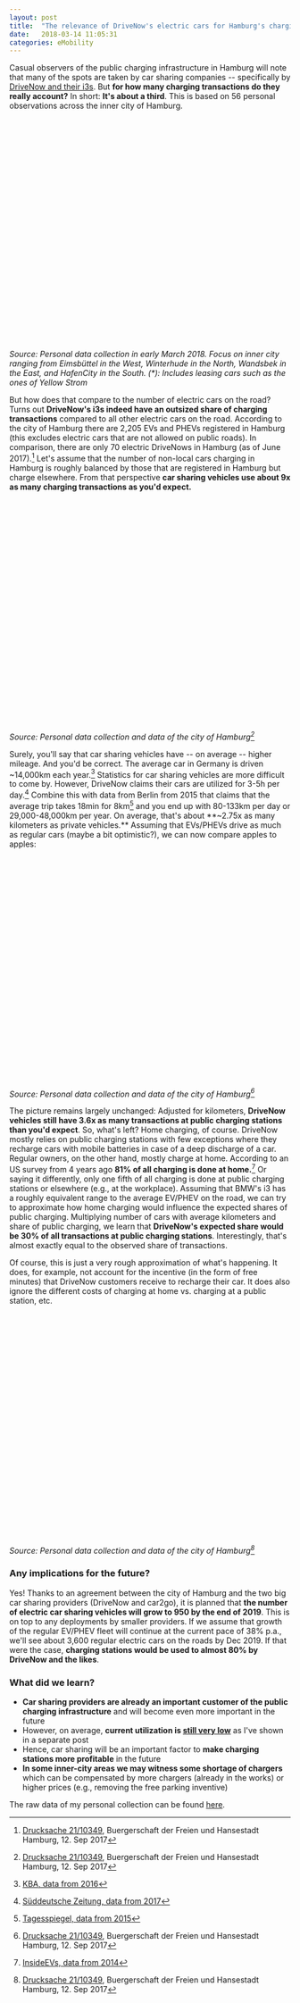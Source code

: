 ```yaml
---
layout: post
title:  "The relevance of DriveNow's electric cars for Hamburg's charging infrastructure"
date:   2018-03-14 11:05:31
categories: eMobility
---
```


Casual observers of the public charging infrastructure in Hamburg will note that many of the spots are taken by car sharing companies -- specifically by [DriveNow and their i3s](https://www.drive-now.com/de/de/cars/bmw-i3). But **for how many charging transactions do they really account?** In short: **It's about a third**. This is based on 56 personal observations across the inner city of Hamburg. 

<div class="chart-container" style="position: relative; min-height:400px">
<canvas id="chargingChart1"></canvas>
</div>
<script>
  window.chartColors = {
    red: 'rgb(255, 99, 132)',
    orange: 'rgb(255, 159, 64)',
    yellow: 'rgb(255, 205, 86)',
    green: 'rgb(75, 192, 192)',
    blue: 'rgb(54, 162, 235)',
    purple: 'rgb(153, 102, 255)',
    grey: 'rgb(201, 203, 207)'
  };
  var ctx = document.getElementById("chargingChart1").getContext('2d');
  Chart.defaults.global.defaultFontSize = 16;
  Chart.defaults.global.defaultFontColor = '#111';
  Chart.defaults.global.maintainAspectRatio = false;
  var chargingChart1 = new Chart(ctx, {
      type: 'bar',
      data: {
          labels: ['Local (HH)', 'DriveNow', 'Non-local', 'Other private*'],
          datasets: [{
            label: 'Share of observed charging transactions',
            borderColor: window.chartColors.blue,
            backgroundColor: window.chartColors.blue,
            fill: false,
            data: [
              25/0.56, 16/0.56, 11/0.56, 4/0.56
            ],
            yAxisID: 'y-axis-1',
          }]

      },
      options: {
            tooltips: {
                callbacks: {
                    label: function(tooltipItem, data) {
                        return Math.round(tooltipItem.yLabel*10)/10+'%';
                    }
                }
            },
          responsive: true,
          hoverMode: 'index',
          stacked: false,
          title: {
            display: true,
            text: 'DriveNow accounts for ~30% of all public charging (n=56)'
          },
          scales: {
          		xAxes: [ {
              	scaleLabel: {
                	display: true,
                  labelString: 'License plates'
                }
              }],
              yAxes: [{
                type: 'linear', 
                display: true,
                position: 'left',
                ticks: {
                  min: 0,
                  max: 50,
                  callback: function(value) {
                  	return value + "%"
                  }
                },
                id: 'y-axis-1'
              }],
            }
      }
  });
</script>

_Source: Personal data collection in early March 2018. Focus on inner city ranging from Eimsbüttel in the West, Winterhude in the North, Wandsbek in the East, and HafenCity in the South. (*): Includes leasing cars such as the ones of Yellow Strom_

But how does that compare to the number of electric cars on the road? Turns out **DriveNow's i3s indeed have an outsized share of charging transactions** compared to all other electric cars on the road. According to the city of Hamburg there are 2,205 EVs and PHEVs registered in Hamburg (this excludes electric cars that are not allowed on public roads). In comparison, there are only 70 electric DriveNows in Hamburg (as of June 2017).[^1] Let's assume that the number of non-local cars charging in Hamburg is roughly balanced by those that are registered in Hamburg but charge elsewhere. From that perspective **car sharing vehicles use about 9x as many charging transactions as you'd expect.** 

<div class="chart-container" style="position: relative; min-height:400px">
<canvas id="chargingChart2"></canvas>
</div>
<script>
  window.chartColors = {
    red: 'rgb(255, 99, 132)',
    orange: 'rgb(255, 159, 64)',
    yellow: 'rgb(255, 205, 86)',
    green: 'rgb(75, 192, 192)',
    blue: 'rgb(54, 162, 235)',
    purple: 'rgb(153, 102, 255)',
    grey: 'rgb(201, 203, 207)'
  };
  var ctx = document.getElementById("chargingChart2").getContext('2d');
  Chart.defaults.global.defaultFontSize = 16;
  Chart.defaults.global.defaultFontColor = '#111';
  Chart.defaults.global.maintainAspectRatio = false;
  var chargingChart2 = new Chart(ctx, {
      type: 'bar',
      data: {
          labels: ["Regular EVs/PHEVs",	"DriveNow's i3s"],

          datasets: [{
            label: 'Share of charging transactions',
            borderColor: window.chartColors.blue,
            backgroundColor: window.chartColors.blue,
            fill: false,
            data: [
              (56-16)/56*100, 16/56*100
            ]
          }, {
            label: 'Share of cars',
            borderColor: window.chartColors.red,
            backgroundColor: window.chartColors.red,
            fill: false,
            data: [
              2205/(2205+70)*100,	70/(2205+70)*100
            ]
          }]

      },
      options: {
            tooltips: {
                callbacks: {
                    label: function(tooltipItem, data) {
                        return Math.round(tooltipItem.yLabel*10)/10+'%';
                    }
                }
            },
          responsive: true,
          hoverMode: 'index',
          stacked: false,
          title: {
            display: true,
            text: 'DriveNow has an outsized share of charging transactions'
          },
          scales: {
              yAxes: [{
                type: 'linear', 
                display: true,
                position: 'left',
                ticks: {
                  min: 0,
                  max: 100,
                  callback: function(value) {
                  	return value + "%"
                  }
                },
                id: 'y-axis-1'
              }],
            }

      }
  });
</script>

_Source: Personal data collection and data of the city of Hamburg[^1]_

Surely, you'll say that car sharing vehicles have -- on average -- higher mileage. And you'd be correct. The average car in Germany is driven ~14,000km each year.[^2] Statistics for car sharing vehicles are more difficult to come by. However, DriveNow claims their cars are utilized for 3-5h per day.[^3] Combine this with data from Berlin from 2015 that claims that the average trip takes 18min for 8km[^4] and you end up with 80-133km per day or 29,000-48,000km per year. On average, that's about  **~2.75x as many kilometers as private vehicles.** Assuming that EVs/PHEVs drive as much as regular cars (maybe a bit optimistic?), we can now compare apples to apples:

<div class="chart-container" style="position: relative; min-height:400px">
<canvas id="chargingChart3"></canvas>
</div>
<script>
  window.chartColors = {
    red: 'rgb(255, 99, 132)',
    orange: 'rgb(255, 159, 64)',
    yellow: 'rgb(255, 205, 86)',
    green: 'rgb(75, 192, 192)',
    blue: 'rgb(54, 162, 235)',
    purple: 'rgb(153, 102, 255)',
    grey: 'rgb(201, 203, 207)'
  };
  var ctx = document.getElementById("chargingChart3").getContext('2d');
  Chart.defaults.global.defaultFontSize = 16;
  Chart.defaults.global.defaultFontColor = '#111';
  Chart.defaults.global.maintainAspectRatio = false;
  var chargingChart3 = new Chart(ctx, {
      type: 'bar',
      data: {
          labels: ["Regular EVs/PHEVs",	"DriveNow's i3s"],

          datasets: [{
            label: 'Share of charging transactions',
            borderColor: window.chartColors.blue,
            backgroundColor: window.chartColors.blue,
            fill: false,
            data: [
              (56-16)/56*100, 16/56*100
            ]
          }, {
            label: 'Share of driven kilometers',
            borderColor: window.chartColors.red,
            backgroundColor: window.chartColors.red,
            fill: false,
            data: [
              (2205*14000)/((2205*14000)+(70*((29000+48000)/2)))*100,
              (70*((29000+48000)/2))/((2205*14000)+(70*((29000+48000)/2)))*100
            ]
          }]

      },
      options: {
            tooltips: {
                callbacks: {
                    label: function(tooltipItem, data) {
                        return Math.round(tooltipItem.yLabel*10)/10+'%';
                    }
                }
            },
          responsive: true,
          hoverMode: 'index',
          stacked: false,
          title: {
            display: true,
            text: 'Adjusted for km DriveNow still has an outsized share of transactions'
          },
          scales: {
              yAxes: [{
                type: 'linear', 
                display: true,
                position: 'left',
                ticks: {
                  min: 0,
                  max: 100,
                  callback: function(value) {
                  	return value + "%"
                  }
                },
                id: 'y-axis-1'
              }],
            }

      }
  });
</script>

_Source: Personal data collection and data of the city of Hamburg[^1]_

The picture remains largely unchanged: Adjusted for kilometers, **DriveNow vehicles still have 3.6x as many transactions at public charging stations than you'd expect**. So, what's left? Home charging, of course. DriveNow mostly relies on public charging stations with few exceptions where they recharge cars with mobile batteries in case of a deep discharge of a car. Regular owners, on the other hand, mostly charge at home. According to an US survey from 4 years ago **81% of all charging is done at home.**[^5] Or saying it differently, only one fifth of all charging is done at public charging stations or elsewhere (e.g., at the workplace). Assuming that BMW's i3 has a roughly equivalent range to the average EV/PHEV on the road, we can try to approximate how home charging would influence the expected shares of public charging. Multiplying number of cars with average kilometers and share of public charging, we learn that **DriveNow's expected share would be 30% of all transactions at public charging stations**. Interestingly, that's almost exactly equal to the observed share of transactions. 

Of course, this is just a very rough approximation of what's happening. It does, for example, not account for the incentive (in the form of free minutes) that DriveNow customers receive to recharge their car. It does also ignore the different costs of charging at home vs. charging at a public station, etc. 

<div class="chart-container" style="position: relative; min-height:400px">
<canvas id="chargingChart4"></canvas>
</div>
<script>
  window.chartColors = {
    red: 'rgb(255, 99, 132)',
    orange: 'rgb(255, 159, 64)',
    yellow: 'rgb(255, 205, 86)',
    green: 'rgb(75, 192, 192)',
    blue: 'rgb(54, 162, 235)',
    purple: 'rgb(153, 102, 255)',
    grey: 'rgb(201, 203, 207)'
  };
  var ctx = document.getElementById("chargingChart4").getContext('2d');
  Chart.defaults.global.defaultFontSize = 16;
  Chart.defaults.global.defaultFontColor = '#111';
  Chart.defaults.global.maintainAspectRatio = false;
  var chargingChart4 = new Chart(ctx, {
      type: 'bar',
      data: {
          labels: ["Regular EVs/PHEVs",	"DriveNow's i3s"],

          datasets: [{
            label: 'Observed share of charging transactions',
            borderColor: window.chartColors.blue,
            backgroundColor: window.chartColors.blue,
            fill: false,
            data: [
              (56-16)/56*100, 16/56*100
            ]
          }, {
            label: 'Expected share',
            borderColor: window.chartColors.red,
            backgroundColor: window.chartColors.red,
            fill: false,
            data: [
              69.9,
              30.4
            ]
          }]

      },
      options: {
            tooltips: {
                callbacks: {
                    label: function(tooltipItem, data) {
                        return Math.round(tooltipItem.yLabel*10)/10+'%';
                    }
                }
            },
          responsive: true,
          hoverMode: 'index',
          stacked: false,
          title: {
            display: true,
            text: 'Accounting for home-charging the situation balances out'
          },
          scales: {
              yAxes: [{
                type: 'linear', 
                display: true,
                position: 'left',
                ticks: {
                  min: 0,
                  max: 80,
                  callback: function(value) {
                  	return value + "%"
                  }
                },
                id: 'y-axis-1'
              }],
            }

      }
  });
</script>

_Source: Personal data collection and data of the city of Hamburg[^1]_

### Any implications for the future?
Yes! Thanks to an agreement between the city of Hamburg and the two big car sharing providers (DriveNow and car2go), it is planned that **the number of electric car sharing vehicles will grow to 950 by the end of 2019**. This is on top to any deployments by smaller providers. If we assume that growth of the regular EV/PHEV fleet will continue at the current pace of 38% p.a., we'll see about 3,600 regular electric cars on the roads by Dec 2019. If that were the case, **charging stations would be used to almost 80% by DriveNow and the likes**.

### What did we learn?
- **Car sharing providers are already an important customer of the public charging infrastructure** and will become even more important in the future
- However, on average, **current utilization is [still very low](/emobility/2018/03/10/more-charging-points-in-hamburg-but-still-limited-uptake.html)** as I've shown in a separate post
- Hence, car sharing will be an important factor to **make charging stations more profitable** in the future
- **In some inner-city areas we may witness some shortage of chargers** which can be compensated by more chargers (already in the works) or higher prices (e.g., removing the free parking inventive)

The raw data of my personal collection can be found [here](/assets/2018-03-14-Users-of-Hamburgs-charging-infrastructure.csv).

[^1]: [Drucksache 21/10349](https://www.buergerschaft-hh.de/ParlDok/dokument/59190/haushaltsplan-2017-2018-einzelplan-7-0-%E2%80%9Ebeh%C3%B6rde-f%C3%BCr-wirtschaft-verkehr-und-innovation%E2%80%9C-hier-nachbewilligung-nach-%C2%A7-35-lho-und-stellungnahme.pdf), Buergerschaft der Freien und Hansestadt Hamburg, 12. Sep 2017

[^2]: [KBA, data from 2016](https://www.kba.de/DE/Statistik/Kraftverkehr/VerkehrKilometer/verkehr_in_kilometern_node.html)

[^3]: [Süddeutsche Zeitung, data from 2017](http://www.sueddeutsche.de/news/wirtschaft/auto---berlin-drivenow-mehr-kunden-mehr-autos-hoehere-auslastung-dpa.urn-newsml-dpa-com-20090101-180110-99-578734)

[^4]: [Tagesspiegel, data from 2015](https://www.tagesspiegel.de/berlin/neue-studie-zu-berlin-und-muenchen-carsharing-entlastet-den-verkehr-kaum/12461384.html)

[^5]: [InsideEVs, data from 2014](https://insideevs.com/most-electric-vehicle-owners-charge-at-home-in-other-news-the-sky-is-blue/)
